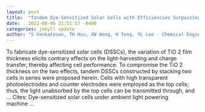 ```yaml
---
layout: post
title:  "Tandem Dye-Sensitized Solar Cells with Efficiencies Surpassing 33% Under Dim-light Conditions"
date:   2022-06-06 21:51:57 -0400
categories: jekyll update
author: "S Venkatesan, TH Hsu, XW Wong, H Teng, YL Lee - Chemical Engineering Journal, 2022"
---
```

To fabricate dye-sensitized solar cells (DSSCs), the variation of TiO 2 film thickness elicits contrary effects on the light-harvesting and charge transfer, thereby affecting cell performance. To compromise the TiO 2 thickness on the two effects, tandem DSSCs constructed by stacking two cells in series were proposed herein. Cells with high transparent photoelectrodes and counter electrodes were employed as the top cells; thus, the light unabsorbed by the top cells can be transmitted through, and …
Cites: ‪Dye-sensitized solar cells under ambient light powering machine …‬  